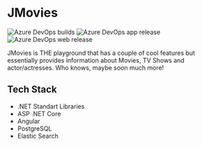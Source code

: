 # JMovies
![Azure DevOps builds](https://img.shields.io/azure-devops/build/jnrmnt/a8c0b676-d60c-4de7-861b-dfc482d70839/10)
![Azure DevOps app release](https://vsrm.dev.azure.com/jnrmnt/_apis/public/Release/badge/a8c0b676-d60c-4de7-861b-dfc482d70839/1/1)
![Azure DevOps web release](https://vsrm.dev.azure.com/jnrmnt/_apis/public/Release/badge/a8c0b676-d60c-4de7-861b-dfc482d70839/1/2)

JMovies is THE playground that has a couple of cool features but essentially provides information about Movies, TV Shows and actor/actresses. Who knows, maybe soon much more!

## Tech Stack
- .NET Standart Libraries
- ASP .NET Core
- Angular
- PostgreSQL
- Elastic Search
